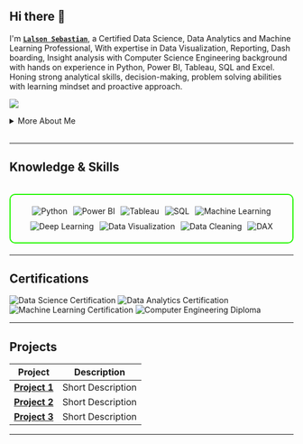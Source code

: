 ## Hi there 👋

I'm **[`Lalson Sebastian`](https://drive.google.com/file/d/1acGbHxbGs-gHQvTbFbDuMueKCK_k3MDe/view?usp=drive_link)**, a Certified Data Science, Data Analytics and Machine Learning Professional, With expertise in Data Visualization, Reporting, Dash boarding, Insight analysis with Computer Science Engineering background with hands on experience in Python, Power BI, Tableau, SQL and Excel. Honing strong analytical skills, decision-making, problem solving abilities with learning mindset and proactive approach.

<a href="https://www.linkedin.com/in/lalson-sebastian-95b320165/"><img src="https://img.shields.io/badge/-LinkedIn-0072b1?&style=for-the-badge&logo=linkedin&logoColor=white" /></a>

<details>
  <summary>More About Me</summary>

- **Name**: Lalson Sebastian
- **From**:  UAE
- **Data Scientist** | **Data Analyst** | **IT Support Engineer**
- I have experience in Data Visualizing, Data Cleaning and Python (Machine Learning)
- Continuously improving my knowledge in **Data Science** and **Data Analytics**.

</details>
<br>

---

<h2 id="knowledge_skills" align=''> Knowledge & Skills </h2>

<br>

<div style="border: 2px solid #22F700; border-radius: 10px; padding: 20px; margin-bottom: 20px;">
  <div align="left" style="display: flex; flex-wrap: wrap; justify-content: center; gap: 10px;">
      <img src="https://img.shields.io/badge/Python%20(Machine Learning)-3776AB?style=for-the-badge&logo=python&Color=white&color=000000" alt="Python" />
      <img src="https://img.shields.io/badge/Power_BI-F2C811?style=for-the-badge&logo=power-bi&color=000000" alt="Power BI" />
      <img src="https://img.shields.io/badge/Tableau-E97627?style=for-the-badge&logo=tableau&color=000000" alt="Tableau" />
      <img src="https://img.shields.io/badge/SQL-4479A1?style=for-the-badge&logo=database&color=000000" alt="SQL" />
      <img src="https://img.shields.io/badge/Machine_Learning-FFDE57?style=for-the-badge&logo=machine-learning&color=000000" alt="Machine Learning" />
      <img src="https://img.shields.io/badge/Deep_Learning-DC143C?style=for-the-badge&logo=deeplearning&color=000000" alt="Deep Learning" />
      <img src="https://img.shields.io/badge/Data_Visualization-4CAF50?style=for-the-badge&logo=chart-bar&color=000000" alt="Data Visualization" />
      <img src="https://img.shields.io/badge/Data_Cleaning-1E88E5?style=for-the-badge&logo=filter&color=000000" alt="Data Cleaning" />
      <img src="https://img.shields.io/badge/DAX-1178C8?style=for-the-badge&logo=power-bi&color=000000" alt="DAX" />








  </div>
</div>

---
<h2 id="Certifications" align=''> Certifications </h2>

<div>
<img src="https://img.shields.io/badge/Data_Science-Certified-0B72B5?style=for-the-badge&color=000000" alt="Data Science Certification" />
<img src="https://img.shields.io/badge/Data_Analytics-Certified-green?style=for-the-badge&color=000000" alt="Data Analytics Certification" />
<img src="https://img.shields.io/badge/Machine_Learning-Certified-red?style=for-the-badge&color=000000" alt="Machine Learning Certification" />
<img src="https://img.shields.io/badge/Computer_Engineering-Diploma-blue?style=for-the-badge&color=000000" alt="Computer Engineering Diploma" />

</div>

---

<h2 id="Projects" align=''> Projects </h2>


| **Project**      | **Description**                                                                                  |
|-------------------|--------------------------------------------------------------------------------------------------|
| **[Project 1](https://github.com/LalsonS/PowerBI)**    | Short Description |
| **[Project 2](https://github.com/)**    | Short Description |
| **[Project 3](https://github.com/)**    | Short Description | 

---
